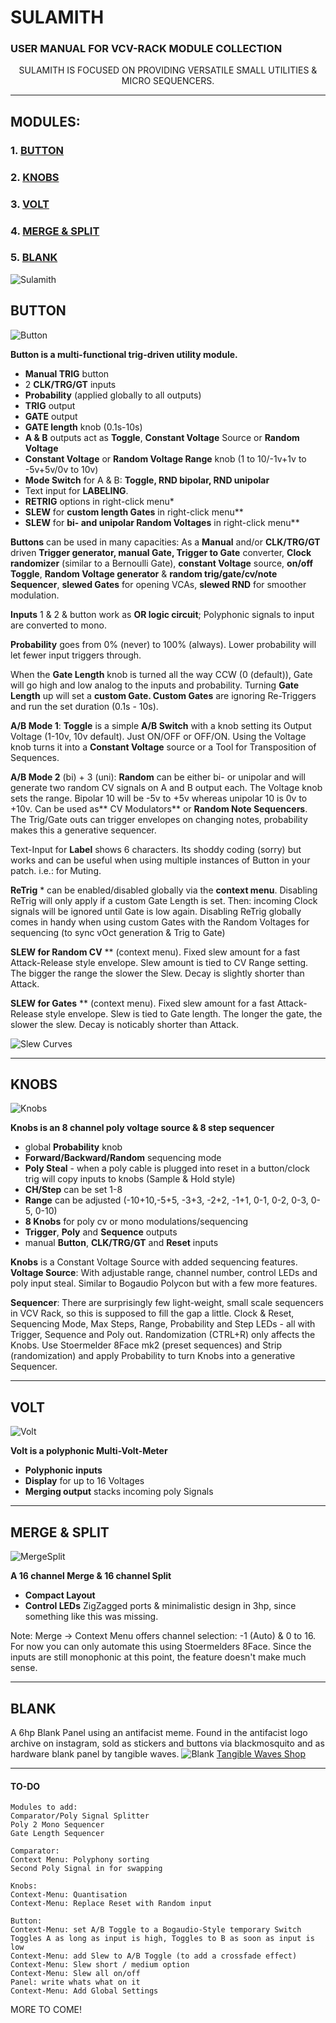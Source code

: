 # SULAMITH
### USER MANUAL FOR VCV-RACK MODULE COLLECTION
<p style="text-align: center;"> SULAMITH IS FOCUSED ON PROVIDING VERSATILE SMALL UTILITIES & MICRO SEQUENCERS.</p>

------------
## MODULES:
### 1. [BUTTON](#button)
### 2. [KNOBS](#knobs)
### 3. [VOLT](#volt)
### 4. [MERGE & SPLIT](#merge--split)
### 5. [BLANK](#blank)

![Sulamith](https://github.com/JohannAsbjoernson/Sulamith/blob/main/manual/SulamithOverview.jpg "Sulamith")

## BUTTON
![Button](https://github.com/JohannAsbjoernson/Sulamith/blob/main/manual/001%20Button.jpg "Button")

**Button is a multi-functional trig-driven utility module.**
-  **Manual TRIG** button
- 2 **CLK/TRG/GT** inputs
- **Probability** (applied globally to all outputs)
- **TRIG** output
- **GATE** output
- **GATE length** knob (0.1s-10s)
- **A & B** outputs act as **Toggle**, **Constant Voltage** Source or **Random Voltage**
- **Constant Voltage** or **Random Voltage Range** knob (1 to 10/-1v+1v to -5v+5v/0v to 10v)
- **Mode Switch** for A & B: **Toggle, RND bipolar, RND unipolar**
- Text input for **LABELING**.
- **RETRIG** options in right-click menu*
- **SLEW** for **custom length Gates** in right-click menu**
- **SLEW** for **bi- and unipolar Random Voltages** in right-click menu**

**Buttons** can be used in many capacities:
As a **Manual** and/or **CLK/TRG/GT** driven **Trigger generator, manual Gate, Trigger to Gate** converter, **Clock randomizer** (similar to a Bernoulli Gate), **constant Voltage** source, **on/off Toggle**, **Random Voltage generator** & **random trig/gate/cv/note Sequencer**, **slewed Gates** for opening VCAs, **slewed RND** for smoother modulation.

**Inputs** 1 & 2 & button work as **OR logic circuit**;
Polyphonic signals to input are converted to mono.

**Probability** goes from 0% (never) to 100% (always).
Lower probability will let fewer input triggers through.

When the **Gate Length** knob is turned all the way CCW (0 (default)), Gate will go high and low analog to the inputs and probability.
Turning **Gate Length** up will set a **custom Gate. Custom Gates** are ignoring Re-Triggers and run the set duration (0.1s - 10s).

**A/B Mode 1**:
**Toggle** is a simple **A/B Switch** with a knob setting its Output Voltage (1-10v, 10v default).
Just ON/OFF or OFF/ON. Using the Voltage knob turns it into a **Constant Voltage** source or a Tool for Transposition of Sequences.

**A/B Mode 2** (bi) + 3 (uni):
**Random** can be either bi- or unipolar and will generate two random CV signals on A and B output each. The Voltage knob sets the range. Bipolar 10 will be -5v to +5v whereas unipolar 10 is 0v to +10v.
Can be used as** CV Modulators** or **Random Note Sequencers**.  The Trig/Gate outs can trigger envelopes on changing notes, probability makes this a generative sequencer.

Text-Input for **Label** shows 6 characters. Its shoddy coding (sorry) but works and can be useful when using multiple instances of Button in your patch. i.e.: for Muting.

**ReTrig** * can be enabled/disabled globally via the **context menu**. Disabling ReTrig will only apply if a custom Gate Length is set. Then: incoming Clock signals will be ignored until Gate is low again. Disabling ReTrig globally comes in handy when using custom Gates with the Random Voltages for sequencing (to sync vOct generation & Trig to Gate)

**SLEW for Random CV** ** (context menu). Fixed slew amount for a fast Attack-Release style envelope. Slew amount is tied to CV Range setting. The bigger the range the slower the Slew. Decay is slightly shorter than Attack.

**SLEW for Gates** ** (context menu).  Fixed slew amount for a fast Attack-Release style envelope. Slew is tied to Gate length. The longer the gate, the slower the slew. Decay is noticably shorter than Attack.

![Slew Curves](https://github.com/JohannAsbjoernson/Sulamith/blob/main/manual/002%20Button.jpg "Slew Curves")

------------
## KNOBS
![Knobs](https://github.com/JohannAsbjoernson/Sulamith/blob/main/manual/003%20Knobs.jpg "Knobs")

**Knobs is an 8 channel poly voltage source & 8 step sequencer**
-  global **Probability** knob
- **Forward/Backward/Random** sequencing mode
- **Poly Steal** - when a poly cable is plugged into reset in a button/clock trig will copy inputs to knobs (Sample & Hold style)
- **CH/Step** can be set 1-8
- **Range** can be adjusted (-10+10,-5+5, -3+3, -2+2, -1+1, 0-1, 0-2, 0-3, 0-5, 0-10)
- **8 Knobs** for poly cv or mono modulations/sequencing
- **Trigger**, **Poly** and **Sequence** outputs
- manual **Button**, **CLK/TRG/GT** and **Reset** inputs

**Knobs** is a Constant Voltage Source with added sequencing features.
**Voltage Source**:
With adjustable range, channel number, control LEDs and poly input steal.
Similar to Bogaudio Polycon but with a few more features.

**Sequencer**:
There are surprisingly few light-weight, small scale sequencers in VCV Rack, so this is supposed to fill the gap a little.
Clock & Reset, Sequencing Mode, Max Steps, Range, Probability and Step LEDs - all with Trigger, Sequence and Poly out.
Randomization (CTRL+R) only affects the Knobs.
Use Stoermelder 8Face mk2 (preset sequences) and Strip (randomization) and apply Probability to turn Knobs into a generative Sequencer.

------------
## VOLT
![Volt](https://github.com/JohannAsbjoernson/Sulamith/blob/main/manual/004%20Volt.jpg "Volt")

**Volt is a polyphonic Multi-Volt-Meter**
- **Polyphonic inputs**
- **Display** for up to 16 Voltages
- **Merging output** stacks incoming poly Signals

------------
## MERGE & SPLIT
![MergeSplit](https://github.com/JohannAsbjoernson/Sulamith/blob/main/manual/005%20MergeSplit.jpg "MergeSplit")

**A 16 channel Merge & 16 channel Split**
- **Compact Layout**
- **Control LEDs**
ZigZagged ports & minimalistic design in 3hp, since something like this was missing.

Note: Merge -> Context Menu offers channel selection: -1 (Auto) & 0 to 16. For now you can only automate this using Stoermelders 8Face.
Since the inputs are still monophonic at this point, the feature doesn't make much sense.

------------
## BLANK
A 6hp Blank Panel using an antifacist meme. Found in the antifacist logo archive on instagram, sold as stickers and buttons via blackmosquito and as hardware blank panel by tangible waves.
![Blank](https://github.com/JohannAsbjoernson/Sulamith/blob/main/manual/006%20Blank.jpg "Blank")
[Tangible Waves Shop](https://www.tangiblewaves.com/store/p228/Blank_module_2U_%22MODULAR_ANTIFA%22.html "Tangible Waves")


------------

#### TO-DO
	Modules to add:
	Comparator/Poly Signal Splitter
	Poly 2 Mono Sequencer
	Gate Length Sequencer

	Comparator:
	Context Menu: Polyphony sorting
	Second Poly Signal in for swapping

	Knobs:
	Context-Menu: Quantisation
	Context-Menu: Replace Reset with Random input

	Button:
	Context-Menu: set A/B Toggle to a Bogaudio-Style temporary Switch Toggles A as long as input is high, Toggles to B as soon as input is low
	Context-Menu: add Slew to A/B Toggle (to add a crossfade effect)
	Context-Menu: Slew short / medium option
	Context-Menu: Slew all on/off
	Panel: write whats what on it
	Context-Menu: Add Global Settings

MORE TO COME!